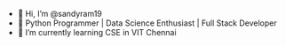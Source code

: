 - 👋 Hi, I’m @sandyram19
- 👀 Python Programmer | Data Science Enthusiast | Full Stack Developer
- 🌱 I’m currently learning CSE in VIT Chennai

<!---
sandyram19/sandyram19 is a ✨ special ✨ repository because its `README.md` (this file) appears on your GitHub profile.
You can click the Preview link to take a look at your changes.
--->
